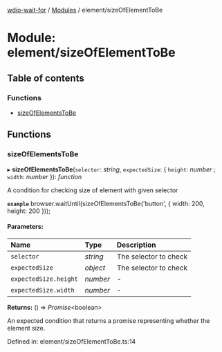 [wdio-wait-for](../README.md) / [Modules](../modules.md) / element/sizeOfElementToBe

# Module: element/sizeOfElementToBe

## Table of contents

### Functions

- [sizeOfElementsToBe](element_sizeofelementtobe.md#sizeofelementstobe)

## Functions

### sizeOfElementsToBe

▸ **sizeOfElementsToBe**(`selector`: *string*, `expectedSize`: { `height`: *number* ; `width`: *number*  }): *function*

A condition for checking size of element with given selector

**`example`** 
browser.waitUntil(sizeOfElementsToBe('button', { width: 200, height: 200 }));

#### Parameters:

| Name | Type | Description |
| :------ | :------ | :------ |
| `selector` | *string* | The selector to check |
| `expectedSize` | *object* | The selector to check |
| `expectedSize.height` | *number* | - |
| `expectedSize.width` | *number* | - |

**Returns:** () => *Promise*<boolean\>

An expected condition that returns a promise
    representing whether the element size.

Defined in: element/sizeOfElementToBe.ts:14

